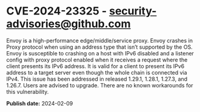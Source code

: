 # CVE-2024-23325 - security-advisories@github.com

Envoy is a high-performance edge/middle/service proxy. Envoy crashes in Proxy protocol when using an address type that isn’t supported by the OS. Envoy is susceptible to crashing on a host with IPv6 disabled and a listener config with proxy protocol enabled when it receives a request where the client presents its IPv6 address.  It is valid for a client to present its IPv6 address to a target server even though the whole chain is connected via IPv4. This issue has been addressed in released 1.29.1, 1.28.1, 1.27.3, and 1.26.7. Users are advised to upgrade. There are no known workarounds for this vulnerability.

**Publish date:** 2024-02-09
